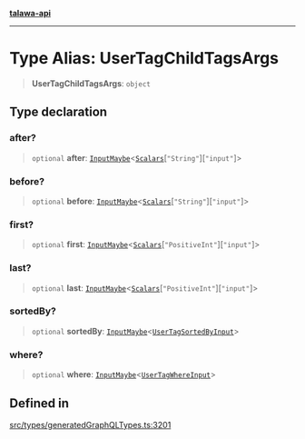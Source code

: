 [**talawa-api**](../../../README.md)

***

# Type Alias: UserTagChildTagsArgs

> **UserTagChildTagsArgs**: `object`

## Type declaration

### after?

> `optional` **after**: [`InputMaybe`](InputMaybe.md)\<[`Scalars`](Scalars.md)\[`"String"`\]\[`"input"`\]\>

### before?

> `optional` **before**: [`InputMaybe`](InputMaybe.md)\<[`Scalars`](Scalars.md)\[`"String"`\]\[`"input"`\]\>

### first?

> `optional` **first**: [`InputMaybe`](InputMaybe.md)\<[`Scalars`](Scalars.md)\[`"PositiveInt"`\]\[`"input"`\]\>

### last?

> `optional` **last**: [`InputMaybe`](InputMaybe.md)\<[`Scalars`](Scalars.md)\[`"PositiveInt"`\]\[`"input"`\]\>

### sortedBy?

> `optional` **sortedBy**: [`InputMaybe`](InputMaybe.md)\<[`UserTagSortedByInput`](UserTagSortedByInput.md)\>

### where?

> `optional` **where**: [`InputMaybe`](InputMaybe.md)\<[`UserTagWhereInput`](UserTagWhereInput.md)\>

## Defined in

[src/types/generatedGraphQLTypes.ts:3201](https://github.com/Suyash878/talawa-api/blob/f376d03c37e9acd046e7cc983947432c95f74442/src/types/generatedGraphQLTypes.ts#L3201)
